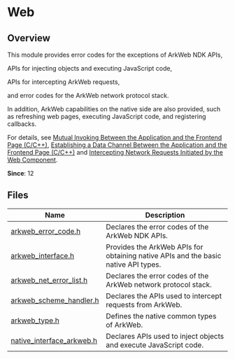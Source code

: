 # Web
<!--Kit: ArkWeb-->
<!--Subsystem: Web-->
<!--Owner: @aohui; @zourongchun-->
<!--Designer: @yaomingliu; @zhufenghao-->
<!--Tester: @ghiker-->
<!--Adviser: @HelloShuo-->

## Overview

This module provides error codes for the exceptions of ArkWeb NDK APIs,

APIs for injecting objects and executing JavaScript code,

APIs for intercepting ArkWeb requests,

and error codes for the ArkWeb network protocol stack.

In addition, ArkWeb capabilities on the native side are also provided, such as refreshing web pages, executing JavaScript code, and registering callbacks.

For details, see [Mutual Invoking Between the Application and the Frontend Page (C/C++)](../../web/arkweb-ndk-jsbridge.md), [Establishing a Data Channel Between the Application and the Frontend Page (C/C++)](../../web/arkweb-ndk-page-data-channel.md) and [Intercepting Network Requests Initiated by the Web Component](../../web/web-scheme-handler.md).

**Since**: 12
## Files

| Name| Description|
| -- | -- |
| [arkweb_error_code.h](capi-arkweb-error-code-h.md) | Declares the error codes of the ArkWeb NDK APIs.|
| [arkweb_interface.h](capi-arkweb-interface-h.md) | Provides the ArkWeb APIs for obtaining native APIs and the basic native API types.|
| [arkweb_net_error_list.h](capi-arkweb-net-error-list-h.md) | Declares the error codes of the ArkWeb network protocol stack.|
| [arkweb_scheme_handler.h](capi-arkweb-scheme-handler-h.md) | Declares the APIs used to intercept requests from ArkWeb.|
| [arkweb_type.h](capi-arkweb-type-h.md) | Defines the native common types of ArkWeb.|
| [native_interface_arkweb.h](capi-native-interface-arkweb-h.md) | Declares APIs used to inject objects and execute JavaScript code.|
